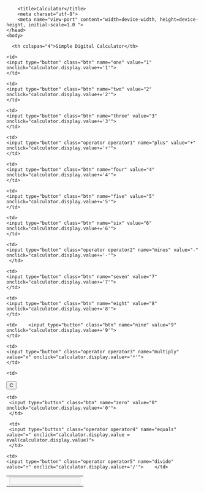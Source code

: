 
<!doctype html><html><head>
        <title>Calculator</title>
        <meta charset="utf-8">
        <meta name="view-port" content="width=device-width, height=device-height, initial-scale=1.0 ">
    </head>
    <body>
        
        
<form name="calculator">

<table width="200px" height="400px" align="center">

<tbody><tr>

      <th colspan="4">Simple Digital Calculator</th>
</tr>

<tr>

   <td colspan="4">
    <input type="text" id="display" disabled>
   </td>
   
</tr>



<tr>

    <td>
    <input type="button" class="btn" name="one" value="1" onclick="calculator.display.value+='1'">
    </td>
    
    <td>
    <input type="button" class="btn" name="two" value="2" onclick="calculator.display.value+='2'">
    </td>
    
    <td>
    <input type="button" class="btn" name="three" value="3" onclick="calculator.display.value+='3'">
    </td>
    
    <td>
    <input type="button" class="operator operator1" name="plus" value="+" onclick="calculator.display.value+='+'">
    </td>
    
</tr>

   
   
<tr>

    <td>
    <input type="button" class="btn" name="four" value="4" onclick="calculator.display.value+='4'">
    </td>
    
    <td>
    <input type="button" class="btn" name="five" value="5" onclick="calculator.display.value+='5'">
    </td>
    
    <td>
    <input type="button" class="btn" name="six" value="6" onclick="calculator.display.value+='6'">
    </td>
    
    <td>
    <input type="button" class="operator operator2" name="minus" value="-" onclick="calculator.display.value+='-'">
     </td>
    
</tr>             



<tr>
    
    <td>
    <input type="button" class="btn" name="seven" value="7" onclick="calculator.display.value+='7'">
    </td>
    
    <td>
    <input type="button" class="btn" name="eight" value="8" onclick="calculator.display.value+='8'">
    </td>
    
    <td>    <input type="button" class="btn" name="nine" value="9" onclick="calculator.display.value+='9'">    
    </td>
    
    <td>
    <input type="button" class="operator operator3" name="multiply" value="x" onclick="calculator.display.value+='*'">
    </td>
    
</tr>



<tr>
    
    <td>
   <input type="button" name="cancel" value="C" onclick="calculator.display.value=' '">
    </td>
    
    <td>
     <input type="button" class="btn" name="zero" value="0" onclick="calculator.display.value+='0'">
     </td>
     
     <td>
     <input type="button" class="operator operator4" name="equals" value="=" onclick="calculator.display.value = eval(calculator.display.value)">
     </td>
    
    <td>
    <input type="button" class="operator operator5" name="divide" value="÷" onclick="calculator.display.value+='/'">    </td>
    
</tr>


                      
</tbody></table>        
</form>
        
        
    




</body></html>
